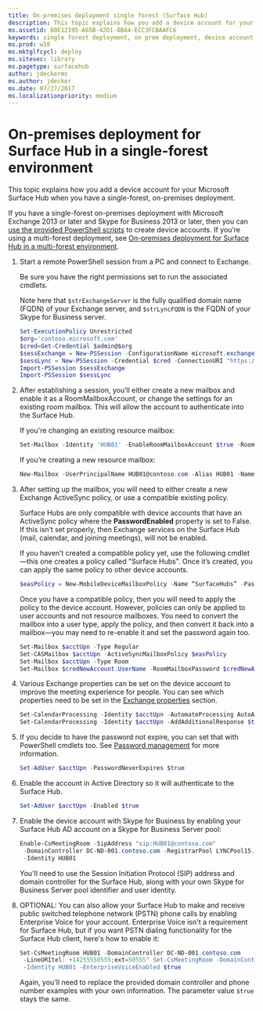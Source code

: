 ```yaml
---
title: On-premises deployment single forest (Surface Hub)
description: This topic explains how you add a device account for your Microsoft Surface Hub when you have a single-forest, on-premises deployment.
ms.assetid: 80E12195-A65B-42D1-8B84-ECC3FCBAAFC6
keywords: single forest deployment, on prem deployment, device account, Surface Hub
ms.prod: w10
ms.mktglfcycl: deploy
ms.sitesec: library
ms.pagetype: surfacehub
author: jdeckerms
ms.author: jdecker
ms.date: 07/27/2017
ms.localizationpriority: medium
---
```


# On-premises deployment for Surface Hub in a single-forest environment


This topic explains how you add a device account for your Microsoft Surface Hub when you have a single-forest, on-premises deployment.

If you have a single-forest on-premises deployment with Microsoft Exchange 2013 or later and Skype for Business 2013 or later, then you can [use the provided PowerShell scripts](appendix-a-powershell-scripts-for-surface-hub.md#create-on-premise-ps-scripts) to create device accounts. If you’re using a multi-forest deployment, see [On-premises deployment for Surface Hub in a multi-forest environment](on-premises-deployment-surface-hub-multi-forest.md).

1.  Start a remote PowerShell session from a PC and connect to Exchange.

    Be sure you have the right permissions set to run the associated cmdlets.

    Note here that `$strExchangeServer` is the fully qualified domain name (FQDN) of your Exchange server, and `$strLyncFQDN` is the FQDN of your Skype for Business server.

    ```PowerShell
    Set-ExecutionPolicy Unrestricted
    $org='contoso.microsoft.com'
    $cred=Get-Credential $admin@$org
    $sessExchange = New-PSSession -ConfigurationName microsoft.exchange -Credential $cred -AllowRedirection -Authentication Kerberos -ConnectionUri "http://$strExchangeServer/powershell" -WarningAction SilentlyContinue
    $sessLync = New-PSSession -Credential $cred -ConnectionURI "https://$strLyncFQDN/OcsPowershell" -AllowRedirection -WarningAction SilentlyContinue
    Import-PSSession $sessExchange
    Import-PSSession $sessLync
    ```

2.  After establishing a session, you’ll either create a new mailbox and enable it as a RoomMailboxAccount, or change the settings for an existing room mailbox. This will allow the account to authenticate into the Surface Hub.

    If you're changing an existing resource mailbox:

    ```PowerShell
    Set-Mailbox -Identity 'HUB01' -EnableRoomMailboxAccount $true -RoomMailboxPassword (ConvertTo-SecureString -String <password> -AsPlainText -Force)
    ```

    If you’re creating a new resource mailbox:

    ```PowerShell
    New-Mailbox -UserPrincipalName HUB01@contoso.com -Alias HUB01 -Name "Hub-01" -Room -EnableRoomMailboxAccount $true -RoomMailboxPassword (ConvertTo-SecureString -String <password> -AsPlainText -Force)
    ```

3.  After setting up the mailbox, you will need to either create a new Exchange ActiveSync policy, or use a compatible existing policy.

    Surface Hubs are only compatible with device accounts that have an ActiveSync policy where the **PasswordEnabled** property is set to False. If this isn’t set properly, then Exchange services on the Surface Hub (mail, calendar, and joining meetings), will not be enabled.

    If you haven’t created a compatible policy yet, use the following cmdlet—this one creates a policy called "Surface Hubs". Once it’s created, you can apply the same policy to other device accounts.

    ```PowerShell
    $easPolicy = New-MobileDeviceMailboxPolicy -Name “SurfaceHubs” -PasswordEnabled $false
    ```

    Once you have a compatible policy, then you will need to apply the policy to the device account. However, policies can only be applied to user accounts and not resource mailboxes. You need to convert the mailbox into a user type, apply the policy, and then convert it back into a mailbox—you may need to re-enable it and set the password again too.

    ```PowerShell
    Set-Mailbox $acctUpn -Type Regular
    Set-CASMailbox $acctUpn -ActiveSyncMailboxPolicy $easPolicy
    Set-Mailbox $acctUpn -Type Room
    Set-Mailbox $credNewAccount.UserName -RoomMailboxPassword $credNewAccount.Password -EnableRoomMailboxAccount $true
    ```

4.  Various Exchange properties can be set on the device account to improve the meeting experience for people. You can see which properties need to be set in the [Exchange properties](exchange-properties-for-surface-hub-device-accounts.md) section.

    ```PowerShell
    Set-CalendarProcessing -Identity $acctUpn -AutomateProcessing AutoAccept -AddOrganizerToSubject $false –AllowConflicts $false –DeleteComments $false -DeleteSubject $false -RemovePrivateProperty $false
    Set-CalendarProcessing -Identity $acctUpn -AddAdditionalResponse $true -AdditionalResponse "This is a Surface Hub room!"
    ```

5.  If you decide to have the password not expire, you can set that with PowerShell cmdlets too. See [Password management](password-management-for-surface-hub-device-accounts.md) for more information.

    ```PowerShell
    Set-AdUser $acctUpn -PasswordNeverExpires $true
    ```

6.  Enable the account in Active Directory so it will authenticate to the Surface Hub.

    ```PowerShell
    Set-AdUser $acctUpn -Enabled $true
    ```

7.  Enable the device account with Skype for Business by enabling your Surface Hub AD account on a Skype for Business Server pool:

    ```PowerShell
    Enable-CsMeetingRoom -SipAddress "sip:HUB01@contoso.com"
     -DomainController DC-ND-001.contoso.com -RegistrarPool LYNCPool15.contoso.com
     -Identity HUB01
    ```

    You'll need to use the Session Initiation Protocol (SIP) address and domain controller for the Surface Hub, along with your own Skype for Business Server pool identifier and user identity.

8.  OPTIONAL: You can also allow your Surface Hub to make and receive public switched telephone network (PSTN) phone calls by enabling Enterprise Voice for your account. Enterprise Voice isn't a requirement for Surface Hub, but if you want PSTN dialing functionality for the Surface Hub client, here's how to enable it:

    ```PowerShell
    Set-CsMeetingRoom HUB01 -DomainController DC-ND-001.contoso.com
     -LineURItel: +14255550555;ext=50555" Set-CsMeetingRoom -DomainController DC-ND-001.contoso.com
     -Identity HUB01 -EnterpriseVoiceEnabled $true
    ```

    Again, you'll need to replace the provided domain controller and phone number examples with your own information. The parameter value `$true` stays the same.

 

 





